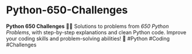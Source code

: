 # Python-650-Challenges
**Python 650 Challenges** 🐍💡    Solutions to problems from *650 Python Problems*, with step-by-step explanations and clean Python code. Improve your coding skills and problem-solving abilities! 🚀    #Python #Coding #Challenges
